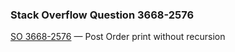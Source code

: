 ### Stack Overflow Question 3668-2576

[SO 3668-2576](https://stackoverflow.com/q/36682576) &mdash;
Post Order print without recursion
